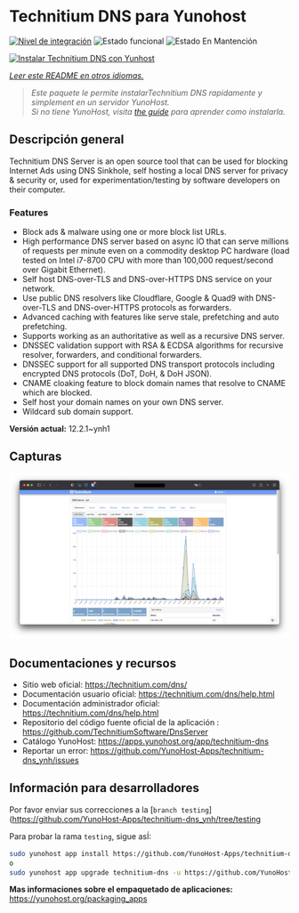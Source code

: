 <!--
Este archivo README esta generado automaticamente<https://github.com/YunoHost/apps/tree/master/tools/readme_generator>
No se debe editar a mano.
-->

# Technitium DNS para Yunohost

[![Nivel de integración](https://dash.yunohost.org/integration/technitium-dns.svg)](https://dash.yunohost.org/appci/app/technitium-dns) ![Estado funcional](https://ci-apps.yunohost.org/ci/badges/technitium-dns.status.svg) ![Estado En Mantención](https://ci-apps.yunohost.org/ci/badges/technitium-dns.maintain.svg)

[![Instalar Technitium DNS con Yunhost](https://install-app.yunohost.org/install-with-yunohost.svg)](https://install-app.yunohost.org/?app=technitium-dns)

*[Leer este README en otros idiomas.](./ALL_README.md)*

> *Este paquete le permite instalarTechnitium DNS rapidamente y simplement en un servidor YunoHost.*  
> *Si no tiene YunoHost, visita [the guide](https://yunohost.org/install) para aprender como instalarla.*

## Descripción general

Technitium DNS Server is an open source tool that can be used for blocking Internet Ads using DNS Sinkhole, self hosting a local DNS server for privacy & security or, used for experimentation/testing by software developers on their computer.

### Features

- Block ads & malware using one or more block list URLs.
- High performance DNS server based on async IO that can serve millions of requests per minute even on a commodity desktop PC hardware (load tested on Intel i7-8700 CPU with more than 100,000 request/second over Gigabit Ethernet).
- Self host DNS-over-TLS and DNS-over-HTTPS DNS service on your network.
- Use public DNS resolvers like Cloudflare, Google & Quad9 with DNS-over-TLS and DNS-over-HTTPS protocols as forwarders.
- Advanced caching with features like serve stale, prefetching and auto prefetching.
- Supports working as an authoritative as well as a recursive DNS server.
- DNSSEC validation support with RSA & ECDSA algorithms for recursive resolver, forwarders, and conditional forwarders.
- DNSSEC support for all supported DNS transport protocols including encrypted DNS protocols (DoT, DoH, & DoH JSON).
- CNAME cloaking feature to block domain names that resolve to CNAME which are blocked.
- Self host your domain names on your own DNS server.
- Wildcard sub domain support.


**Versión actual:** 12.2.1~ynh1

## Capturas

![Captura de Technitium DNS](./doc/screenshots/screenshot.png)

## Documentaciones y recursos

- Sitio web oficial: <https://technitium.com/dns/>
- Documentación usuario oficial: <https://technitium.com/dns/help.html>
- Documentación administrador oficial: <https://technitium.com/dns/help.html>
- Repositorio del código fuente oficial de la aplicación : <https://github.com/TechnitiumSoftware/DnsServer>
- Catálogo YunoHost: <https://apps.yunohost.org/app/technitium-dns>
- Reportar un error: <https://github.com/YunoHost-Apps/technitium-dns_ynh/issues>

## Información para desarrolladores

Por favor enviar sus correcciones a la [`branch testing`](https://github.com/YunoHost-Apps/technitium-dns_ynh/tree/testing

Para probar la rama `testing`, sigue asÍ:

```bash
sudo yunohost app install https://github.com/YunoHost-Apps/technitium-dns_ynh/tree/testing --debug
o
sudo yunohost app upgrade technitium-dns -u https://github.com/YunoHost-Apps/technitium-dns_ynh/tree/testing --debug
```

**Mas informaciones sobre el empaquetado de aplicaciones:** <https://yunohost.org/packaging_apps>
